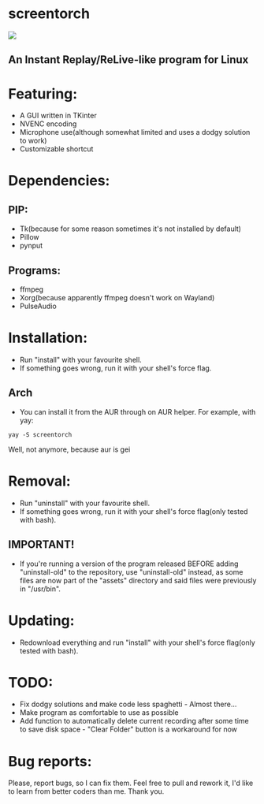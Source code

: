 # screentorch
![](assets/demo.png)
## An Instant Replay/ReLive-like program for Linux

# Featuring:
- A GUI written in TKinter
- NVENC encoding
- Microphone use(although somewhat limited and uses a dodgy solution to work)
- Customizable shortcut

# Dependencies:
## PIP:
- Tk(because for some reason sometimes it's not installed by default)
- Pillow
- pynput
## Programs:
- ffmpeg
- Xorg(because apparently ffmpeg doesn't work on Wayland)
- PulseAudio

# Installation:
- Run "install" with your favourite shell.
- If something goes wrong, run it with your shell's force flag.
## Arch
- You can install it from the AUR through on AUR helper. For example, with yay:
```
yay -S screentorch
```
Well, not anymore, because aur is gei

# Removal:
- Run "uninstall" with your favourite shell.
- If something goes wrong, run it with your shell's force flag(only tested with bash).
## IMPORTANT!
- If you're running a version of the program released BEFORE adding "uninstall-old" to the repository, use "uninstall-old" instead, as some files are now part of the "assets" directory and said files were previously in "/usr/bin".

# Updating:
- Redownload everything and run "install" with your shell's force flag(only tested with bash).

# TODO:
- Fix dodgy solutions and make code less spaghetti - Almost there...
- Make program as comfortable to use as possible
- Add function to automatically delete current recording after some time to save disk space - "Clear Folder" button is a workaround for now

# Bug reports:
Please, report bugs, so I can fix them. Feel free to pull and rework it, I'd like to learn from better coders than me. Thank you.
